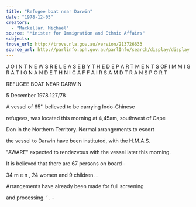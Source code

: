 ```yaml
---
title: "Refugee boat near Darwin"
date: "1978-12-05"
creators:
  - "Mackellar, Michael"
source: "Minister for Immigration and Ethnic Affairs"
subjects:
trove_url: http://trove.nla.gov.au/version/213726633
source_url: http://parlinfo.aph.gov.au/parlInfo/search/display/display.w3p;query=Id%3A%22media/pressrel/HPR08003641a%22
---
```


 J O I N T  N E W S  R E L E A S E  B Y  T H E  D E P A R T M E N T S   OF  I M M I G R A T I O N  A N D  E T H N I C  A F F A I R S  A M D   T R A N S P O R T

 REFUGEE BOAT NEAR DARWIN

 5 December 1978 127/78

 A vessel of 65'' believed to be carrying Indo-Chinese 

 refugees, was located this morning at 4,45am, southwest of Cape 

 Don in the Northern Territory.  Normal arrangements to escort 

 the vessel to Darwin have been instituted,  with the H.M.A.S. 

 "AWARE" expected to rendezvous with the vessel later this morning.

 It is believed that there are 67 persons on board - 

 34 m e n ,  24 women and 9 children.  .

 Arrangements have already been made for full screening 

 and processing. ’  .  -

